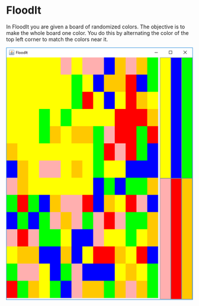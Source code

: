 # FloodIt

In FloodIt you are given a board of randomized
colors. The objective is to make the whole 
board one color. You do this by alternating
the color of the top left corner to match
the colors near it.

![Current layout](floodit.png)